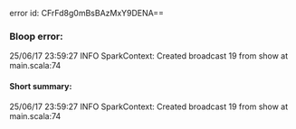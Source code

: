 error id: CFrFd8g0mBsBAzMxY9DENA==
### Bloop error:

25/06/17 23:59:27 INFO SparkContext: Created broadcast 19 from show at main.scala:74
#### Short summary: 

25/06/17 23:59:27 INFO SparkContext: Created broadcast 19 from show at main.scala:74